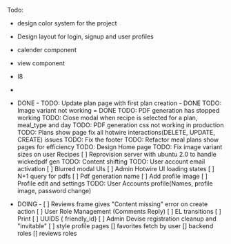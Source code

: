 Todo:

- design color system for the project
- Design layout for login, signup and user profiles
- calender component
- view component
- I8
-

- DONE -
  TODO: Update plan page with first plan creation - DONE
  TODO: Image variant not working = DONE
  TODO: PDF generation has stopped working
  TODO: Close modal when recipe is selected for a plan, meal_type and day
  TODO: PDF generation css not working in production
  TODO: Plans show page fix all hotwire interactions(DELETE, UPDATE, CREATE) issues
  TODO: Fix the footer
  TODO: Refactor meal plans show pages for efficiency
  TODO: Design Home page
  TODO: Fix image variant sizes on user Recipes
  [ ] Reprovision server with ubuntu 2.0 to handle wickedpdf gen
  TODO: Content shifting
  TODO: User account email activation
  [ ] Blurred modal UIs
  [ ] Admin Hotwire UI loading states
  [ ] N+1 query for pdfs
  [ ] Pdf generation name
  [ ] Add profile image
  [ ] Profile edit and settings
  TODO: User Accounts profile(Names, profile image, password change)

- DOING -
  [ ] Reviews frame gives "Content missing" error on create action
  [ ] User Role Management (Comments Reply)
  [ ] EL transitions
  [ ] Print
  [ ] UUIDS { friendly_id}
  [ ] Admin Devise registration cleanup and "invitable"
  [ ] style profile pages
  [] favorites fetch by user
  [] backend roles
  [] reviews roles
